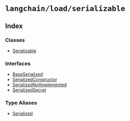 `langchain/load/serializable`
=============================

Index[​](#index "Direct link to Index")
---------------------------------------

### Classes[​](#classes "Direct link to Classes")

*   [Serializable](/docs/api/load_serializable/classes/Serializable)

### Interfaces[​](#interfaces "Direct link to Interfaces")

*   [BaseSerialized](/docs/api/load_serializable/interfaces/BaseSerialized)
*   [SerializedConstructor](/docs/api/load_serializable/interfaces/SerializedConstructor)
*   [SerializedNotImplemented](/docs/api/load_serializable/interfaces/SerializedNotImplemented)
*   [SerializedSecret](/docs/api/load_serializable/interfaces/SerializedSecret)

### Type Aliases[​](#type-aliases "Direct link to Type Aliases")

*   [Serialized](/docs/api/load_serializable/types/Serialized)